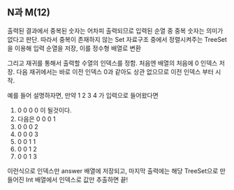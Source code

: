 ## N과 M(12)

출력된 결과에서 중복된 숫자는 어차피 출력되므로 입력된 순열 중 중복 숫자는 의미가 없다고 판단.
따라서 중복이 존재하지 않는 Set 자료구조 중에서 정렬시켜주는 TreeSet을 이용해 입력 순열을 저장, 이를 정수형 배열로 변환

그리고 재귀를 통해서 출력할 수열의 인덱스를 정함.
처음엔 배열의 처음에 0 인덱스 저장.
다음 재귀에서는 바로 이전 인덱스 0과 같아도 상관 없으므로 이전 인덱스 부터 시작.

예를 들어 설명하자면,
만약 1 2 3 4 가 입력으로 들어왔다면 
1. 0 0 0 0 이 될것이다.
2. 다음은 0 0 0 1
3. 0 0 0 2
4. 0 0 0 3
5. 0 0 1 1
6. 0 0 1 2
7. 0 0 1 3


이런식으로 인덱스만 answer 배열에 저장되고, 마지막 출력에는 해당 TreeSet으로 만들어진 Int 배열에서 인덱스로 값만 추출하면 끝!
